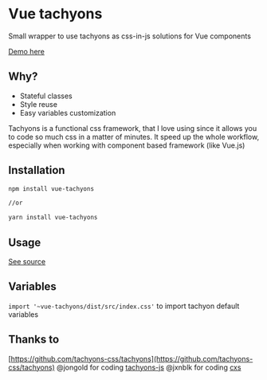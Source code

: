 
# Vue tachyons
Small wrapper to use tachyons as css-in-js solutions for Vue components

[Demo here](https://htmlpreview.github.io/?https://github.com/AlexandreBonaventure/vue-tachyons/blob/master/example/index.html)
## Why?
  - Stateful classes
  - Style reuse
  - Easy variables customization

Tachyons is a functional css framework, that I love using since it allows you to code so much css in a matter of minutes. It speed up the whole workflow, especially when working with component based framework (like Vue.js)

<!-- **Why don't you use tachyons with a cdn and simply add classes on HTML tags ?** -->

## Installation
```bash
npm install vue-tachyons

//or

yarn install vue-tachyons
```

## Usage
[See source](https://github.com/AlexandreBonaventure/vue-tachyons/blob/master/example/index.html)

## Variables
`import '~vue-tachyons/dist/src/index.css'`
to import tachyon default variables

## Thanks to
[https://github.com/tachyons-css/tachyons](https://github.com/tachyons-css/tachyons)
@jongold for coding [tachyons-js](https://github.com/jongold/tachyons-js)
@jxnblk for coding [cxs](https://github.com/jxnblk/cxs)
